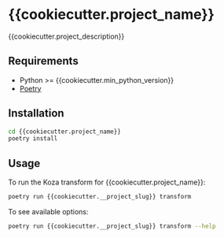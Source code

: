 # {{cookiecutter.project_name}}

{{cookiecutter.project_description}}

## Requirements

- Python >= {{cookiecutter.min_python_version}}
- [Poetry](https://python-poetry.org/docs/#installation)

## Installation

```bash
cd {{cookiecutter.project_name}}
poetry install
```

## Usage

To run the Koza transform for {{cookiecutter.project_name}}:

```bash
poetry run {{cookiecutter.__project_slug}} transform
```

To see available options:

```bash
poetry run {{cookiecutter.__project_slug}} transform --help
```